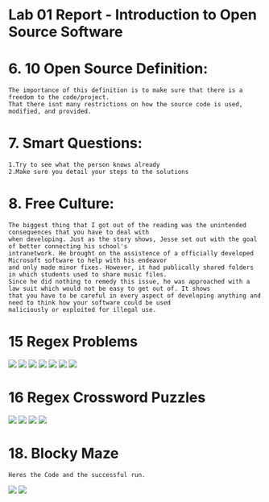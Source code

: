 # Lab 01 Report - Introduction to Open Source Software

# 6. 10 Open Source Definition:
	The importance of this definition is to make sure that there is a freedom to the code/project.
	That there isnt many restrictions on how the source code is used, modified, and provided.

# 7. Smart Questions:
	1.Try to see what the person knows already
	2.Make sure you detail your steps to the solutions

# 8. Free Culture:
	The biggest thing that I got out of the reading was the unintended consequences that you have to deal with
	when developing. Just as the story shows, Jesse set out with the goal of better connecting his school's
	intranetwork. He brought on the assistence of a officially developed Microsoft software to help with his endeavor
	and only made minor fixes. However, it had publically shared folders in which students used to share music files. 
	Since he did nothing to remedy this issue, he was approached with a law suit which would not be easy to get out of. It shows
	that you have to be careful in every aspect of developing anything and need to think how your software could be used
	maliciously or exploited for illegal use.

# 15 Regex Problems
<img src="images/problem1.PNG">
<img src="images/problem2.PNG">
<img src="images/problem3.PNG">
<img src="images/problem4.PNG">
<img src="images/problem5.PNG">
<img src="images/problem6.PNG">
<img src="images/problem7.PNG">

# 16 Regex Crossword Puzzles
<img src="images/puzzle1.PNG">
<img src="images/puzzle2.PNG">
<img src="images/puzzle3.PNG">
<img src="images/puzzle4.PNG">

# 18. Blocky Maze
	Heres the Code and the successful run.
<img src="images/code.jpg">
<img src="images/won.jpg">
